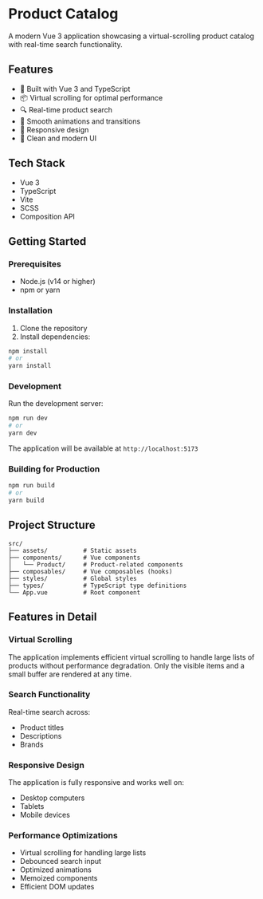 # Product Catalog

A modern Vue 3 application showcasing a virtual-scrolling product catalog with real-time search functionality.

## Features

- 🚀 Built with Vue 3 and TypeScript
- 📦 Virtual scrolling for optimal performance
- 🔍 Real-time product search
- 💫 Smooth animations and transitions
- 📱 Responsive design
- 🎨 Clean and modern UI

## Tech Stack

- Vue 3
- TypeScript
- Vite
- SCSS
- Composition API

## Getting Started

### Prerequisites

- Node.js (v14 or higher)
- npm or yarn

### Installation

1. Clone the repository
2. Install dependencies:
```bash
npm install
# or
yarn install
```

### Development

Run the development server:

```bash
npm run dev
# or
yarn dev
```

The application will be available at `http://localhost:5173`

### Building for Production

```bash
npm run build
# or
yarn build
```

## Project Structure

```
src/
├── assets/          # Static assets
├── components/      # Vue components
│   └── Product/     # Product-related components
├── composables/     # Vue composables (hooks)
├── styles/          # Global styles
├── types/           # TypeScript type definitions
└── App.vue          # Root component
```

## Features in Detail

### Virtual Scrolling

The application implements efficient virtual scrolling to handle large lists of products without performance degradation. Only the visible items and a small buffer are rendered at any time.

### Search Functionality

Real-time search across:
- Product titles
- Descriptions
- Brands

### Responsive Design

The application is fully responsive and works well on:
- Desktop computers
- Tablets
- Mobile devices

### Performance Optimizations

- Virtual scrolling for handling large lists
- Debounced search input
- Optimized animations
- Memoized components
- Efficient DOM updates